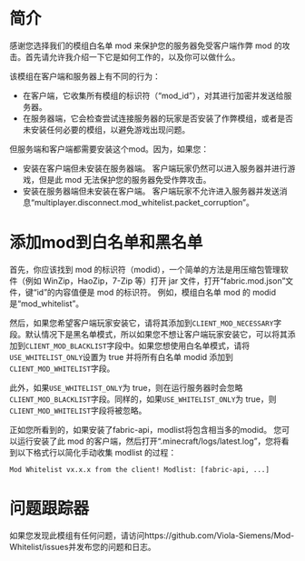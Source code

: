 # 简介

感谢您选择我们的模组白名单 mod 来保护您的服务器免受客户端作弊 mod 的攻击。首先请允许我介绍一下它是如何工作的，以及你可以做什么。

该模组在客户端和服务器上有不同的行为：

- 在客户端，它收集所有模组的标识符（“mod_id”），对其进行加密并发送给服务器。
- 在服务器端，它会检查尝试连接服务器的玩家是否安装了作弊模组，或者是否未安装任何必要的模组，以避免游戏出现问题。

但服务端和客户端都需要安装这个mod。因为，如果您：

- 安装在客户端但未安装在服务器端。 客户端玩家仍然可以进入服务器并进行游戏，但是此 mod 无法保护您的服务器免受作弊攻击。
- 安装在服务器端但未安装在客户端。 客户端玩家不允许进入服务器并发送消息“multiplayer.disconnect.mod_whitelist.packet_corruption”。

# 添加mod到白名单和黑名单

首先，你应该找到 mod 的标识符（modid），一个简单的方法是用压缩包管理软件（例如 WinZip，HaoZip，7-Zip 等）打开 jar 文件，打开“fabric.mod.json”文件，键“id”的内容值便是 mod 的标识符。 例如，模组白名单 mod 的 modid 是“mod_whitelist”。

然后，如果您希望客户端玩家安装它，请将其添加到`CLIENT_MOD_NECESSARY`字段。默认情况下是黑名单模式，所以如果您不想让客户端玩家安装它，可以将其添加到`CLIENT_MOD_BLACKLIST`字段中。如果您想使用白名单模式，请将`USE_WHITELIST_ONLY`设置为 true 并将所有白名单 modid 添加到`CLIENT_MOD_WHITELIST`字段。

此外，如果`USE_WHITELIST_ONLY`为 true，则在运行服务器时会忽略`CLIENT_MOD_BLACKLIST`字段。同样的，如果`USE_WHITELIST_ONLY`为 true，则`CLIENT_MOD_WHITELIST`字段将被忽略。

正如您所看到的，如果安装了fabric-api，modlist将包含相当多的modid。 您可以运行安装了此 mod 的客户端，然后打开“.minecraft/logs/latest.log”，您将看到以下格式行以简化手动收集 modlist 的过程：

````
Mod Whitelist vx.x.x from the client! Modlist: [fabric-api, ...]
````

# 问题跟踪器

如果您发现此模组有任何问题，请访问https://github.com/Viola-Siemens/Mod-Whitelist/issues并发布您的问题和日志。
